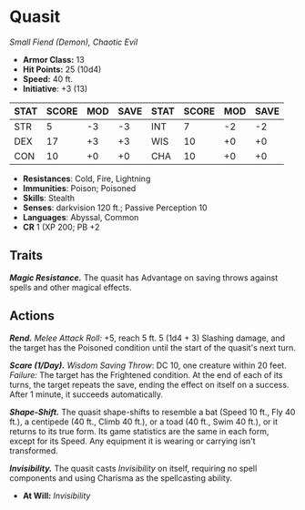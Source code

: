 # Quasit

*Small Fiend (Demon), Chaotic Evil*

- **Armor Class:** 13
- **Hit Points:** 25 (10d4)
- **Speed:** 40 ft.
- **Initiative**: +3 (13)

|STAT|SCORE|MOD|SAVE|STAT|SCORE|MOD|SAVE|
| --- | --- | --- | ---- |---| --- | --- | ---- |
| STR | 5 | -3 | -3 | INT | 7 | -2 | -2 |
| DEX | 17 | +3 | +3 | WIS | 10 | +0 | +0 |
| CON | 10 | +0 | +0 | CHA | 10 | +0 | +0 |

- **Resistances**: Cold, Fire, Lightning
- **Immunities**: Poison; Poisoned
- **Skills**: Stealth
- **Senses**: darkvision 120 ft.; Passive Perception 10
- **Languages**: Abyssal, Common
- **CR** 1 (XP 200; PB +2

## Traits

***Magic Resistance.*** The quasit has Advantage on saving throws against spells and other magical effects.


## Actions

***Rend.*** *Melee Attack Roll:* +5, reach 5 ft. 5 (1d4 + 3) Slashing damage, and the target has the Poisoned condition until the start of the quasit's next turn.

***Scare (1/Day).*** *Wisdom Saving Throw*: DC 10, one creature within 20 feet. *Failure:*  The target has the Frightened condition. At the end of each of its turns, the target repeats the save, ending the effect on itself on a success. After 1 minute, it succeeds automatically.

***Shape-Shift.*** The quasit shape-shifts to resemble a bat (Speed 10 ft., Fly 40 ft.), a centipede (40 ft., Climb 40 ft.), or a toad (40 ft., Swim 40 ft.), or it returns to its true form. Its game statistics are the same in each form, except for its Speed. Any equipment it is wearing or carrying isn't transformed.

***Invisibility.*** The quasit casts *Invisibility* on itself, requiring no spell components and using Charisma as the spellcasting ability.

- **At Will:** *Invisibility*

